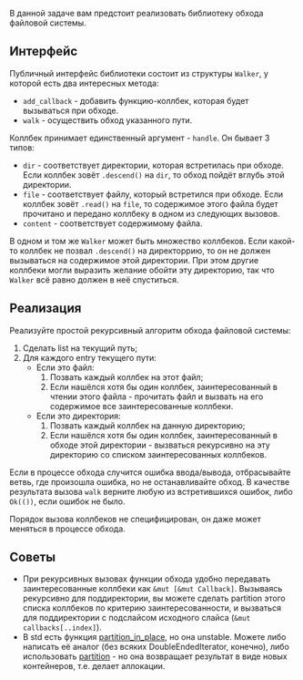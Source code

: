 В данной задаче вам предстоит реализовать библиотеку обхода файловой системы.

## Интерфейс

Публичный интерфейс библиотеки состоит из структуры `Walker`, у которой есть два интересных метода:
* `add_callback` - добавить функцию-коллбек, которая будет вызываться при обходе.
* `walk` - осуществить обход указанного пути.

Коллбек принимает единственный аргумент - `handle`. Он бывает 3 типов:
* `dir` - соответствует директории, которая встретилась при обходе. Если коллбек зовёт `.descend()`
на `dir`, то обход пойдёт вглубь этой директории.
* `file` - соответствует файлу, который встретился при обходе. Если коллбек зовёт `.read()` на `file`,
то содержимое этого файла будет прочитано и передано коллбеку в одном из следующих вызовов.
* `content` - соответствует содержимому файла.

В одном и том же `Walker` может быть множество коллбеков. Если какой-то коллбек не позвал `.descend()`
на директоррию, то он не должен вызываться на содержимое этой директории. При этом другие коллбеки
могли выразить желание обойти эту директорию, так что `Walker` всё равно должен в неё спуститься.

## Реализация

Реализуйте простой рекурсивный алгоритм обхода файловой системы:

1. Сделать list на текущий путь;
2. Для каждого entry текущего пути:
	* Если это файл:
		1. Позвать каждый коллбек на этот файл;
		2. Если нашёлся хотя бы один коллбек, заинтересованный в чтении этого файла - прочитать файл
   		и вызвать на его содержимое все заинтересованные коллбеки.
	* Если это директория:
		1. Позвать каждый коллбек на данную директорию;
		2. Если нашёлся хотя бы один коллбек, заинтересованный в обходе этой директории - вызваться
		рекурсивно на эту директорию со списком заинтересованных коллбеков.

Если в процессе обхода случится ошибка ввода/вывода, отбрасывайте ветвь, где произошла ошибка, но
не останавливайте обход. В качестве результата вызова `walk` верните любую из встретившихся ошибок,
либо `Ok(())`, если ошибок не было.

Порядок вызова коллбеков не специфицирован, он даже может меняться в процессе обхода.

## Советы

* При рекурсивных вызовах функции обхода удобно передавать заинтересованные коллбеки как
`&mut [&mut Callback]`. Вызываясь рекурсивно для поддиректории, вы можете сделать partition
этого списка коллбеков по критерию заинтересованности, и вызваться для поддиректории с подслайсом
исходного слайса (`&mut callbacks[..index]`).
* В std есть функция [partition_in_place](https://doc.rust-lang.org/std/iter/trait.Iterator.html#method.partition_in_place),
но она unstable. Можете либо написать её аналог (без всяких DoubleEndedIterator, конечно), либо
использовать [partition](https://doc.rust-lang.org/std/iter/trait.Iterator.html#method.partition) -
но она возвращает результат в виде новых контейнеров, т.е. делает аллокации.